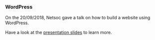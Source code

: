 ### WordPress

On the 20/09/2018, Netsoc gave a talk on how to build a website using WordPress.

Have a look at the [presentation slides](http://fordemc.netsoc.co/wordpress-presentation) to learn more.
